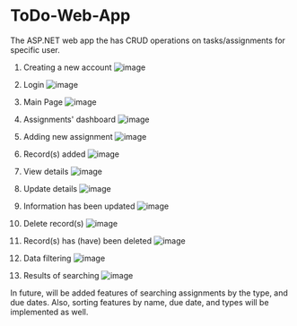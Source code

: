 # ToDo-Web-App
The ASP.NET web app the has CRUD operations on tasks/assignments for specific user.

1. Creating a new account
![image](https://github.com/yaroslavyatsyk/ToDo-Web-App/assets/31794068/e4757acf-30b0-44ec-b93d-87d076ba30c1)

2. Login
![image](https://github.com/yaroslavyatsyk/ToDo-Web-App/assets/31794068/8b550948-a11b-4783-a690-93315ce875ee)

3. Main Page
![image](https://github.com/yaroslavyatsyk/ToDo-Web-App/assets/31794068/aa68950d-e603-4344-a9ac-b15e8e1f5f04)

4. Assignments' dashboard
![image](https://github.com/yaroslavyatsyk/ToDo-Web-App/assets/31794068/606cbe81-f610-417c-b167-5f5f616af7b7)

5. Adding new assignment
![image](https://github.com/yaroslavyatsyk/ToDo-Web-App/assets/31794068/3191d887-0aec-44f3-8500-d9353fc45924)

6. Record(s) added
![image](https://github.com/yaroslavyatsyk/ToDo-Web-App/assets/31794068/68b4fa8f-3721-45ce-b02c-de30f7eb164b)

7. View details
![image](https://github.com/yaroslavyatsyk/ToDo-Web-App/assets/31794068/1d7253b6-86a0-4cd7-9b21-b2329b5e1e5f)

8. Update details
![image](https://github.com/yaroslavyatsyk/ToDo-Web-App/assets/31794068/e9f83503-3bb2-4f0e-b13b-49e8b4bfb544)

9. Information has been updated
![image](https://github.com/yaroslavyatsyk/ToDo-Web-App/assets/31794068/09285c6f-d660-4eca-8b3d-6b3ff931111e)

10. Delete record(s)
![image](https://github.com/yaroslavyatsyk/ToDo-Web-App/assets/31794068/a78c66fe-ad7a-4365-9e91-aeb17bbfbbda)

11. Record(s) has (have) been deleted
![image](https://github.com/yaroslavyatsyk/ToDo-Web-App/assets/31794068/51c30c4f-5a71-4544-a9b6-51cdcf9697b0)

12. Data filtering
![image](https://github.com/yaroslavyatsyk/ToDo-Web-App/assets/31794068/adfd8aec-71c4-498c-91f2-00f36cb2d0ba)

13. Results of searching
![image](https://github.com/yaroslavyatsyk/ToDo-Web-App/assets/31794068/911ddc30-c5c7-4591-82b4-6bcd4e6f698b)






In future, will be added features of searching assignments by the type, and due dates. Also, sorting features by name, due date, and types will be implemented as well.










